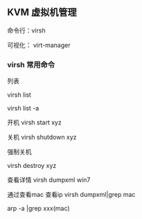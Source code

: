 ## KVM 虚拟机管理

命令行：virsh

可视化： virt-manager

### virsh 常用命令

列表

virsh list

virsh list -a

开机
virsh start xyz

关机
virsh shutdown xyz

强制关机

virsh destroy xyz

查看详情
virsh dumpxml win7

通过查看mac 查看ip
virsh dumpxml|grep mac

arp -a  |grep xxx(mac)